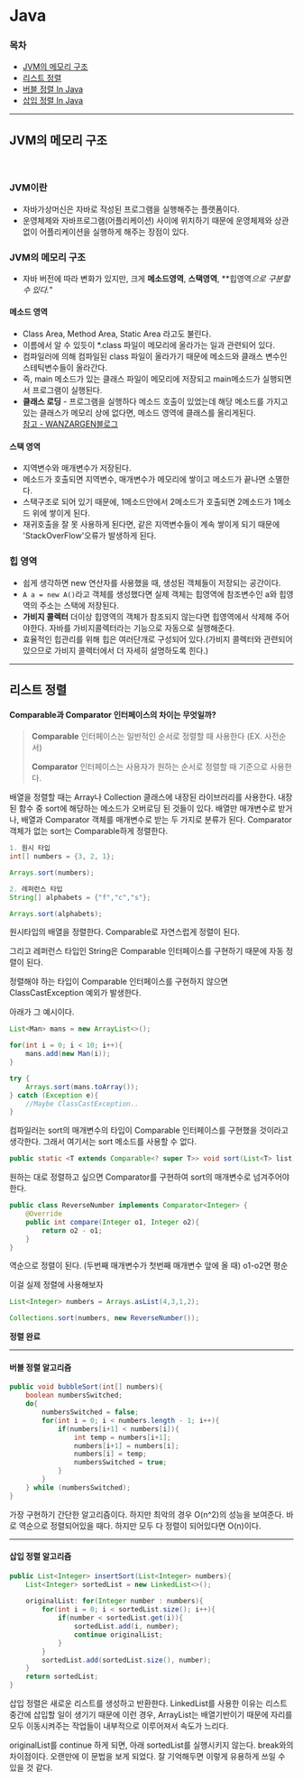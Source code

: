 # Java

### 목차

* [JVM의 메모리 구조](#JVM의-메모리-구조)
* [리스트 정렬](#리스트-정렬)
* [버블 정렬 In Java](#버블-정렬-알고리즘)
* [삽입 정렬 In Java](#삽입-정렬-알고리즘)



---


## JVM의 메모리 구조
<br>

### JVM이란
- 자바가상머신은 자바로 작성된 프로그램을 실행해주는 플랫폼이다.
- 운영체제와 자바프로그램(어플리케이션) 사이에 위치하기 때문에 운영체제와 상관없이 어플리케이션을 실행하게 해주는 장점이 있다.  

### JVM의 메모리 구조
- 자바 버전에 따라 변화가 있지만, 크게 **메소드영역**, **스택영역**, **힙영역*으로 구분할 수 있다.*"  


#### 메소드 영역
- Class Area, Method Area, Static Area 라고도 불린다.
- 이름에서 알 수 있듯이 *.class 파일이 메모리에 올라가는 일과 관련되어 있다.
- 컴파일러에 의해 컴파일된 class 파일이 올라가기 때문에 메소드와 클래스 변수인 스테틱변수들이 올라간다.
- 즉, main 메소드가 있는 클래스 파일이 메모리에 저장되고 main메소드가 실행되면서 프로그램이 실행된다.
- **클래스 로딩** - 프로그램을 실행하다 메소드 호출이 있었는데 해당 메소드를 가지고 있는 클래스가 메모리 상에 없다면, 메소드 영역에 클래스를 올리게된다.  
[참고 - WANZARGEN블로그](http://wanzargen.tistory.com/16)  


#### 스택 영역
- 지역변수와 매개변수가 저장된다.
- 메소드가 호출되면 지역변수, 매개변수가 메모리에 쌓이고 메소드가 끝나면 소멸한다.
- 스택구조로 되어 있기 때문에, 1메소드안에서 2메소드가 호출되면 2메소드가 1메소드 위에 쌓이게 된다.
- 재귀호출을 잘 못 사용하게 된다면, 같은 지역변수들이 계속 쌓이게 되기 때문에 'StackOverFlow'오류가 발생하게 된다.  


### 힙 영역
- 쉽게 생각하면 new 연산자를 사용했을 때, 생성된 객체들이 저장되는 공간이다.
- `A a = new A()`라고 객체를 생성했다면 실제 객체는 힙영역에 참조변수인 a와 힙영역의 주소는 스택에 저장된다.
- **가비지 콜렉터** 더이상 힙영역의 객체가 참조되지 않는다면 힙영역에서 삭제해 주어야한다. 자바를 가비지콜렉터라는 기능으로 자동으로 실행해준다.
- 효율적인 힙관리를 위해 힙은 여러단개로 구성되어 있다.(가비지 콜렉터와 관련되어 있으므로 가비지 콜렉터에서 더 자세히 설명하도록 힌다.)  


---
## 리스트 정렬

#### Comparable과 Comparator 인터페이스의 차이는 무엇일까?

> **Comparable** 인터페이스는 일반적인 순서로 정렬할 때 사용한다 (EX. 사전순서) 
>
> **Comparator** 인터페이스는 사용자가 원하는 순서로 정렬할 때 기준으로 사용한다.

배열을 정렬할 때는 Array나 Collection 클래스에 내장된 라이브러리를 사용한다. 내장된 함수 중 sort에 해당하는 메소드가 오버로딩 된 것들이 있다. 배열만 매개변수로 받거나, 배열과 Comparator 객체를 매개변수로 받는 두 가지로 분류가 된다. Comparator 객체가 없는 sort는 Comparable하게 정렬한다.

```java
1. 원시 타입
int[] numbers = {3, 2, 1};

Arrays.sort(numbers);

2. 레퍼런스 타입
String[] alphabets = {"f","c","s"};

Arrays.sort(alphabets);
```

원시타입의 배열을 정렬한다. Comparable로 자연스럽게 정렬이 된다.

그리고 레퍼런스 타입인 String은 Comparable 인터페이스를 구현하기 때문에 자동 정렬이 된다.

정렬해야 하는 타입이 Comparable 인터페이스를 구현하지 않으면 ClassCastException 예외가 발생한다.

아래가 그 예시이다.

```java
List<Man> mans = new ArrayList<>();

for(int i = 0; i < 10; i++){
    mans.add(new Man(i));
}

try {
    Arrays.sort(mans.toArray());
} catch (Exception e){
    //Maybe ClassCastException..
}
```

컴파일러는 sort의 매개변수의 타입이 Comparable 인터페이스를 구현했을 것이라고 생각한다. 그래서 여기서는 sort 메소드를 사용할 수 없다.

```java
public static <T extends Comparable<? super T>> void sort(List<T> list)  --- 메소드 시그니처
```

원하는 대로 정렬하고 싶으면 Comparator를 구현하여 sort의 매개변수로 넘겨주어야한다. 



```java
public class ReverseNumber implements Comparator<Integer> {
    @Override
    public int compare(Integer o1, Integer o2){
        return o2 - o1;
    }
}
```

역순으로 정렬이 된다. (두번째 매개변수가 첫번째 매개변수 앞에 올 때) o1-o2면 평순

이걸 실제 정렬에 사용해보자

```java
List<Integer> numbers = Arrays.asList(4,3,1,2);

Collections.sort(numbers, new ReverseNumber());			
```

**정렬 완료**





---

#### 버블 정렬 알고리즘

```java
public void bubbleSort(int[] numbers){
    boolean numbersSwitched;
    do{
        numbersSwitched = false;
        for(int i = 0; i < numbers.length - 1; i++){
            if(numbers[i+1] < numbers[i]){
                int temp = numbers[i+1];
                numbers[i+1] = numbers[i];
                numbers[i] = temp;
                numbersSwitched = true;
            }
        }
    } while (numbersSwitched);
}
```

 가장 구현하기 간단한 알고리즘이다. 하지만 최악의 경우 O(n^2)의 성능을 보여준다. 바로 역순으로 정렬되어있을 때다. 하지만 모두 다 정렬이 되어있다면 O(n)이다.





---

#### 삽입 정렬 알고리즘

```java
public List<Integer> insertSort(List<Integer> numbers){
    List<Integer> sortedList = new LinkedList<>();
    
    originalList: for(Integer number : numbers){
        for(int i = 0; i < sortedList.size(); i++){
            if(number < sortedList.get(i)){
                sortedList.add(i, number);
                continue originalList;
            }
        }
        sortedList.add(sortedList.size(), number);
    }
    return sortedList;
}
```

 삽입 정렬은 새로운 리스트를 생성하고 반환한다. LinkedList를 사용한 이유는 리스트 중간에 삽입할 일이 생기기 때문에 이런 경우, ArrayList는 배열기반이기 때문에 자리를 모두 이동시켜주는 작업들이 내부적으로 이루어져서 속도가 느리다. 

originalList를 continue 하게 되면, 아래 sortedList를 실행시키지 않는다. break와의 차이점이다. 오랜만에 이 문법을 보게 되었다. 잘 기억해두면 이렇게 유용하게 쓰일 수 있을 것 같다.

